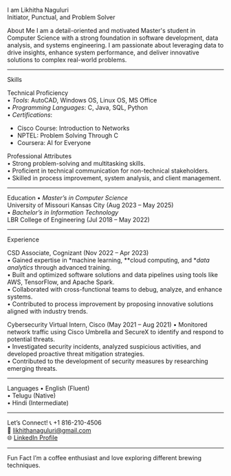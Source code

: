I am Likhitha Naguluri  
Initiator, Punctual, and Problem Solver  


About Me
I am a detail-oriented and motivated Master's student in Computer Science with a strong foundation in software development, data analysis, and systems engineering. I am passionate about leveraging data to drive insights, enhance system performance, and deliver innovative solutions to complex real-world problems.  

---

Skills 

Technical Proficiency  
•⁠  ⁠*Tools*: AutoCAD, Windows OS, Linux OS, MS Office  
•⁠  ⁠*Programming Languages*: C, Java, SQL, Python  
•⁠  ⁠*Certifications*:  
  - Cisco Course: Introduction to Networks  
  - NPTEL: Problem Solving Through C  
  - Coursera: AI for Everyone  

Professional Attributes  
•⁠  ⁠Strong problem-solving and multitasking skills.  
•⁠  ⁠Proficient in technical communication for non-technical stakeholders.  
•⁠  ⁠Skilled in process improvement, system analysis, and client management.  

---

Education
•⁠  ⁠*Master’s in Computer Science*  
  University of Missouri Kansas City (Aug 2023 – May 2025)  
•⁠  ⁠*Bachelor’s in Information Technology*  
  LBR College of Engineering (Jul 2018 – May 2022)  

---

Experience 

CSD Associate, Cognizant (Nov 2022 – Apr 2023)  
•⁠  ⁠Gained expertise in *machine learning, **cloud computing, and **data analytics* through advanced training.  
•⁠  ⁠Built and optimized software solutions and data pipelines using tools like AWS, TensorFlow, and Apache Spark.  
•⁠  ⁠Collaborated with cross-functional teams to debug, analyze, and enhance systems.  
•⁠  ⁠Contributed to process improvement by proposing innovative solutions aligned with industry trends.  

Cybersecurity Virtual Intern, Cisco (May 2021 – Aug 2021) 
•⁠  ⁠Monitored network traffic using Cisco Umbrella and SecureX to identify and respond to potential threats.  
•⁠  ⁠Investigated security incidents, analyzed suspicious activities, and developed proactive threat mitigation strategies.  
•⁠  ⁠Contributed to the development of security measures by researching emerging threats.  

---

Languages 
•⁠  ⁠English (Fluent)  
•⁠  ⁠Telugu (Native)  
•⁠  ⁠Hindi (Intermediate)  

---

Let’s Connect!
📞 +1 816-210-4506  
📧 [likhithanaguluri@gmail.com](mailto:likhithanaguluri@gmail.com)  
🌐 [LinkedIn Profile](https://www.linkedin.com/in/likhitha-naguluri-0627771ab/)   

---

Fun Fact
I’m a coffee enthusiast and love exploring different brewing techniques.

<!---
Likhitha02-tech/Likhitha02-tech is a ✨ special ✨ repository because its `README.md` (this file) appears on your GitHub profile.
You can click the Preview link to take a look at your changes.
--->
